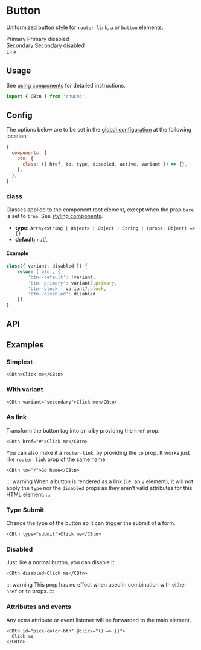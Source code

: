 # Button

Uniformized button style for `router-link`, `a` or `button` elements.

<Showcase>
    <div class="flex flex-col gap-4">
        <div class="flex flex-wrap gap-x-6 gap-y-2">
            <CBtn>Primary</CBtn>
            <CBtn disabled>Primary disabled</CBtn>
        </div>
        <div class="flex flex-wrap gap-x-6 gap-y-2">
            <CBtn variant="secondary">Secondary</CBtn>
            <CBtn variant="secondary" disabled>Secondary disabled</CBtn>
        </div>
        <div class="flex flex-wrap gap-x-6 gap-y-2">
            <CBtn href="#" variant="link">
            Link
            </CBtn>
        </div>
    </div>
</Showcase>

## Usage

See [using components](/guide/using-components) for detailed instructions.

```js
import { CBtn } from 'chusho';
```

## Config

The options below are to be set in the [global configuration](/guide/config.html) at the following location:

```js
{
  components: {
    btn: {
      class: ({ href, to, type, disabled, active, variant }) => {},
    },
  },
}
```

### class

Classes applied to the component root element, except when the prop `bare` is set to `true`. See [styling components](/guide/styling-components).

- **type:** `Array<String | Object> | Object | String | (props: Object) => {}`
- **default:** `null`

#### Example

```js
class({ variant, disabled }) {
    return ['btn', {
        'btn--default': !variant,
        'btn--primary': variant?.primary,
        'btn--block': variant?.block,
        'btn--disabled': disabled
    }]
}
```

## API

<Docgen :components="['CBtn']" />

## Examples

### Simplest

```vue-html
<CBtn>Click me</CBtn>
```

### With variant

```vue-html
<CBtn variant="secondary">Click me</CBtn>
```

### As link

Transform the button tag into an `a` by providing the `href` prop.

```vue-html
<CBtn href="#">Click me</CBtn>
```

You can also make it a `router-link`, by providing the `to` prop. It works just like `router-link` prop of the same name.

```vue-html
<CBtn to="/">Go home</CBtn>
```

::: warning
When a button is rendered as a link (i.e. an `a` element), it will not apply the `type` nor the `disabled` props as they aren’t valid attributes for this HTML element.
:::

### Type Submit

Change the type of the button so it can trigger the submit of a form.

```vue-html
<CBtn type="submit">Click me</CBtn>
```

### Disabled

Just like a normal button, you can disable it.

```vue-html
<CBtn disabled>Click me</CBtn>
```

::: warning
This prop has no effect when used in combination with either `href` or `to` props.
:::

### Attributes and events

Any extra attribute or event listener will be forwarded to the main element.

```vue-html
<CBtn id="pick-color-btn" @click="() => {}">
  Click me
</CBtn>
```

